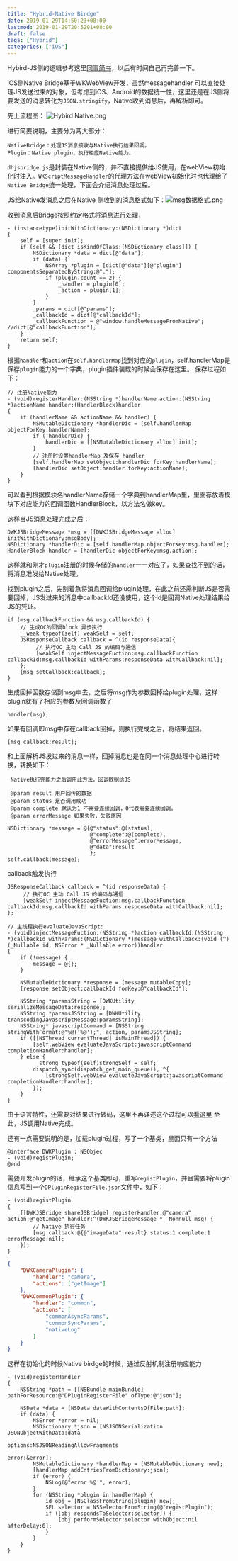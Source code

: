 ```yaml
---
title: "Hybrid-Native Birdge"
date: 2019-01-29T14:50:23+08:00
lastmod: 2019-01-29T20:5201+08:00
draft: false
tags: ["Hybrid"]
categories: ["iOS"]
---
```



Hybird-JS侧的逻辑参考这里[同事简书](https://www.jianshu.com/p/0f46941d55ef)，以后有时间自己再完善一下。

iOS侧Native Bridge基于WKWebView开发，虽然messagehandler 可以直接处理JS发送过来的对象，但考虑到iOS、Android的数据统一性，这里还是在JS侧将要发送的消息转化为`JSON.stringify`，Native收到消息后，再解析即可。

先上流程图：
![Hybird Native.png](https://upload-images.jianshu.io/upload_images/273788-792040e8a2d2b98a.png?imageMogr2/auto-orient/strip%7CimageView2/2/w/1240)

进行简要说明，主要分为两大部分：
```
NativeBridge：处理JS消息接收与Native执行结果回调。
Plugin：Native plugin，执行相应Native能力。
```
`dhjsbridge.js`是封装在Native侧的，并不直接提供给JS使用，在webView初始化时注入。`WKScriptMessageHandler`的代理方法在webView初始化时也代理给了`Native Bridge`统一处理，下面会介绍消息处理过程。

JS给Native发消息之后在Native 侧收到的消息格式如下：![msg数据格式.png](https://upload-images.jianshu.io/upload_images/273788-dfbe18925a5778a8.png?imageMogr2/auto-orient/strip%7CimageView2/2/w/1240)

收到消息后Bridge按照约定格式将消息进行处理，
```objc
- (instancetype)initWithDictionary:(NSDictionary *)dict
{
    self = [super init];
    if (self && [dict isKindOfClass:[NSDictionary class]]) {
        NSDictionary *data = dict[@"data"];
        if (data) {
            NSArray *plugin = [dict[@"data"][@"plugin"] componentsSeparatedByString:@"."];
            if (plugin.count == 2) {
                _handler = plugin[0];
                _action = plugin[1];
            }
        }
        _params = dict[@"params"];
        _callbackId = dict[@"callbackId"];
        _callbackFunction = @"window.handleMessageFromNative"; //dict[@"callbackFunction"];
    }
    return self;
}
```
根据`handler`和`action`在`self.handlerMap`找到对应的`plugin`，self.handlerMap是保存`plugin`能力的一个字典，plugin插件装载的时候会保存在这里。
保存过程如下：
```objc
// 注册Native能力
- (void)registerHandler:(NSString *)handlerName action:(NSString *)actionName handler:(HandlerBlock)handler
{
    if (handlerName && actionName && handler) {
        NSMutableDictionary *handlerDic = [self.handlerMap objectForKey:handlerName];
        if (!handlerDic) {
            handlerDic = [[NSMutableDictionary alloc] init];
        }
        // 注册时设置handlerMap 及保存 handler
        [self.handlerMap setObject:handlerDic forKey:handlerName];
        [handlerDic setObject:handler forKey:actionName];
    }
}
```
可以看到根据模块名handlerName存储一个字典到handlerMap里，里面存放着模块下对应能力的回调函数HandlerBlock，以方法名做key。

这样当JS消息处理完成之后：
```objc
DWKJSBridgeMessage *msg = [[DWKJSBridgeMessage alloc] initWithDictionary:msgBody];
NSDictionary *handlerDic = [self.handlerMap objectForKey:msg.handler];
HandlerBlock handler = [handlerDic objectForKey:msg.action];
```
这样就和刚才`plugin`注册的时候存储的`handler`一一对应了，如果查找不到的话，将消息准发给Native处理。

找到plugin之后，先别着急将消息回调给plugin处理，在此之前还需判断JS是否需要回掉，JS发过来的消息中callbackId还没使用，这个id是回调Native处理结果给JS的凭证。
```objc
if (msg.callbackFunction && msg.callbackId) {
    // 生成OC的回调block 异步执行
    __weak typeof(self) weakSelf = self;
    JSResponseCallback callback = ^(id responseData){
         // 执行OC 主动 Call JS 的编码与通信
         [weakSelf injectMessageFuction:msg.callbackFunction callbackId:msg.callbackId withParams:responseData withCallback:nil];
    };
    [msg setCallback:callback];
}
```
生成回掉函数存储到msg中去，之后将msg作为参数回掉给plugin处理，这样plugin就有了相应的参数及回调函数了
```
handler(msg);
```

如果有回调即msg中存在callback回掉，则执行完成之后，将结果返回。
```
[msg callback:result];
```

和上面解析JS发过来的消息一样，回掉消息也是在同一个消息处理中心进行转换，转换如下：
```objc
 Native执行完能力之后调用此方法，回调数据给JS
 
 @param result 用户回传的数据
 @param status 是否调用成功
 @param complete 默认为1 不需要连续回调，0代表需要连续回调，
 @param errorMessage 如果失败，失败原因
 
NSDictionary *message = @{@"status":@(status),
                          @"complete":@(complete),
                          @"errorMessage":errorMessage,
                          @"data":result
                          };
self.callback(message);
```
callback触发执行
```
JSResponseCallback callback = ^(id responseData) {
     // 执行OC 主动 Call JS 的编码与通信
     [weakSelf injectMessageFuction:msg.callbackFunction callbackId:msg.callbackId withParams:responseData withCallback:nil];
};
```
```objc
// 主线程执行evaluateJavaScript:
- (void)injectMessageFuction:(NSString *)action callbackId:(NSString *)callbackId withParams:(NSDictionary *)message withCallback:(void (^)(_Nullable id, NSError * _Nullable error))handler
{
    if (!message) {
        message = @{};
    }
    
    NSMutableDictionary *response = [message mutableCopy];
    [response setObject:callbackId forKey:@"callbackId"];
    
    NSString *paramsString = [DWKUtility serializeMessageData:response];
    NSString *paramsJSString = [DWKUtility transcodingJavascriptMessage:paramsString];
    NSString* javascriptCommand = [NSString stringWithFormat:@"%@('%@');", action, paramsJSString];
    if ([[NSThread currentThread] isMainThread]) {
        [self.webView evaluateJavaScript:javascriptCommand completionHandler:handler];
    } else {
        __strong typeof(self)strongSelf = self;
        dispatch_sync(dispatch_get_main_queue(), ^{
            [strongSelf.webView evaluateJavaScript:javascriptCommand completionHandler:handler];
        });
    }
}
```
由于语言特性，还需要对结果进行转码，这里不再详述这个过程可以[看这里](http://awhisper.github.io/2018/03/06/hybrid-webcontainer/#.WwqaY1vZcZo.sinaweibo)
至此，JS调用Native完成。

还有一点需要说明的是，加载plugin过程，写了一个基类，里面只有一个方法
```objc
@interface DWKPlugin : NSObjec
- (void)registPlugin;
@end
```

需要开发plugin的话，继承这个基类即可，重写`registPlugin`，并且需要将plugin信息写到一个`DPluginRegisterFile.json`文件中，如下：
```objc
- (void)registPlugin
{
    [[DWKJSBridge shareJSBridge] registerHandler:@"camera" action:@"getImage" handler:^(DWKJSBridgeMessage * _Nonnull msg) {
        // Native 执行任务
        [msg callback:@{@"imageData":result} status:1 complete:1 errorMessage:nil];
    }];
}
```
```json
{
    "DWKCameraPlugin": {
        "handler": "camera",
        "actions": ["getImage"]
    },
    "DWKCommonPlugin": {
        "handler": "common",
        "actions": [
            "commonAsyncParams",
            "commonSyncParams",
            "nativeLog"
        ]
    }
}
```
这样在初始化的时候Native birdge的时候，通过反射机制注册响应能力
```objc
- (void)registerHandler
{
    NSString *path = [[NSBundle mainBundle] pathForResource:@"DPluginRegisterFile" ofType:@"json"];
    
    NSData *data = [NSData dataWithContentsOfFile:path];
    if (data) {
        NSError *error = nil;
        NSDictionary *json = [NSJSONSerialization JSONObjectWithData:data
                                                             options:NSJSONReadingAllowFragments
                                                               error:&error];
        NSMutableDictionary *handlerMap = [NSMutableDictionary new];
        [handlerMap addEntriesFromDictionary:json];
        if (error) {
            NSLog(@"error %@ ", error);
        }
        for (NSString *plugin in handlerMap) {
            id obj = [NSClassFromString(plugin) new];
            SEL selector = NSSelectorFromString(@"registPlugin");
            if ([obj respondsToSelector:selector]) {
                [obj performSelector:selector withObject:nil afterDelay:0];
            }
        }
    }
}
```



